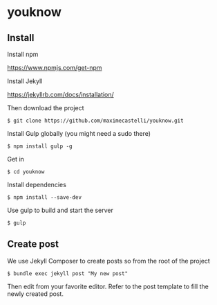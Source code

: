 # youknow


## Install

Install npm 

https://www.npmjs.com/get-npm

Install Jekyll

https://jekyllrb.com/docs/installation/

Then download the project

```
$ git clone https://github.com/maximecastelli/youknow.git
```

Install Gulp globally (you might need a sudo there)

```
$ npm install gulp -g
```

Get in

```
$ cd youknow
```

Install dependencies

```
$ npm install --save-dev
```
Use gulp to build and start the server

```
$ gulp
```

## Create post

We use Jekyll Composer to create posts so from the root of the project

```
$ bundle exec jekyll post "My new post"
```

Then edit from your favorite editor.
Refer to the post template to fill the newly created post.
